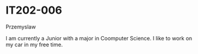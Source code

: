 # IT202-006
Przemyslaw

I am currently a Junior with a major in Coomputer Science. I like to work on my car in my free time.

